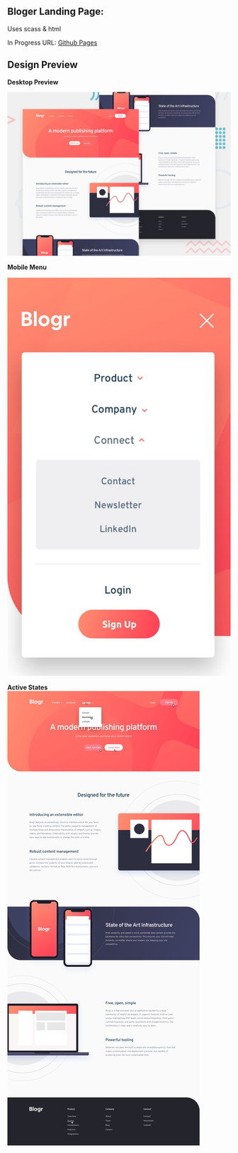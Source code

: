 ## Bloger Landing Page:

Uses scass & html

In Progress URL: [Github Pages](https://natarajchakraborty.github.io/blogr-landing-page/)

## Design Preview

**Desktop Preview**

![Desktop Preview](./design/desktop-preview.jpg)

**Mobile Menu**


![Mobile Menu](./design/mobile-menu.jpg)

**Active States**
![Active States](./design/active-states.jpg)


